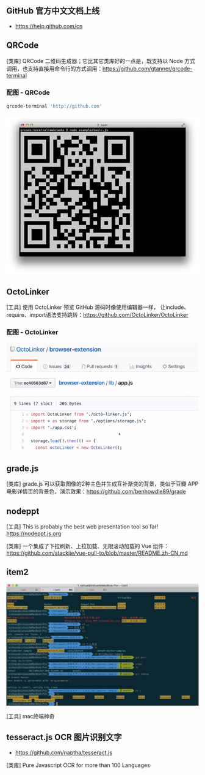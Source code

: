 ## GitHub 官方中文文档上线
- https://help.github.com/cn
## QRCode

[类库] QRCode 二维码生成器；它比其它类库好的一点是，既支持以 Node 方式调用，也支持直接用命令行的方式调用：https://github.com/gtanner/qrcode-terminal

### 配图 - QRCode

```bash
qrcode-terminal 'http://github.com'
```

![17369632e706e67.png](../../images/17369632e706e67.png)

## OctoLinker

[工具] 使用 OctoLinker 预览 GitHub 源码时像使用编辑器一样，
让include、require、import语法支持跳转：https://github.com/OctoLinker/OctoLinker

### 配图 - OctoLinker
![3427505.gif](../../images/3427505.gif)

## grade.js

[类库] grade.js 可以获取图像的2种主色并生成互补渐变的背景，类似于豆瓣 APP 电影详情页的背景色，演示效果：https://github.com/benhowdle89/grade

## nodeppt

[工具] This is probably the best web presentation tool so far! https://nodeppt.js.org

[类库] 一个集成了下拉刷新、上拉加载、无限滚动加载的 Vue 组件：https://github.com/stackjie/vue-pull-to/blob/master/README.zh-CN.md

## item2

![WX20190627.png](../../images/WX20190627.png)

[工具] mac终端神奇

## tesseract.js OCR 图片识别文字

- https://github.com/naptha/tesseract.js

[类库] Pure Javascript OCR for more than 100 Languages
